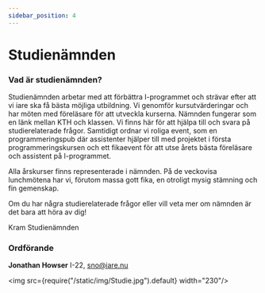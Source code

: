 ```yaml
---
sidebar_position: 4
---
```


# Studienämnden

### Vad är studienämnden?

Studienämnden arbetar med att förbättra I-programmet och strävar efter att vi iare ska få bästa möjliga utbildning. Vi genomför kursutvärderingar och har möten med föreläsare för att utveckla kurserna. Nämnden fungerar som en länk mellan KTH och klassen. Vi finns här för att hjälpa till och svara på studierelaterade frågor. Samtidigt ordnar vi roliga event, som en programmeringspub där assistenter hjälper till med projektet i första programmeringskursen och ett fikaevent för att utse årets bästa föreläsare och assistent på I-programmet.

Alla årskurser finns representerade i nämnden. På de veckovisa lunchmötena har vi, förutom massa gott fika, en otroligt mysig stämning och fin gemenskap.

Om du har några studierelaterade frågor eller vill veta mer om nämnden är det bara att höra av dig!

Kram Studienämnden

### Ordförande

__Jonathan Howser__ I-22, sno@iare.nu

<img src={require("/static/img/Studie.jpg").default} width="230"/>

